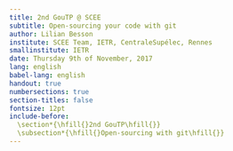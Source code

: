 ```yaml
---
title: 2nd GouTP @ SCEE
subtitle: Open-sourcing your code with git
author: Lilian Besson
institute: SCEE Team, IETR, CentraleSupélec, Rennes
smallinstitute: IETR
date: Thursday 9th of November, 2017
lang: english
babel-lang: english
handout: true
numbersections: true
section-titles: false
fontsize: 12pt
include-before:
  \section*{\hfill{}2nd GouTP\hfill{}}
  \subsection*{\hfill{}Open-sourcing with git\hfill{}}
---
```

